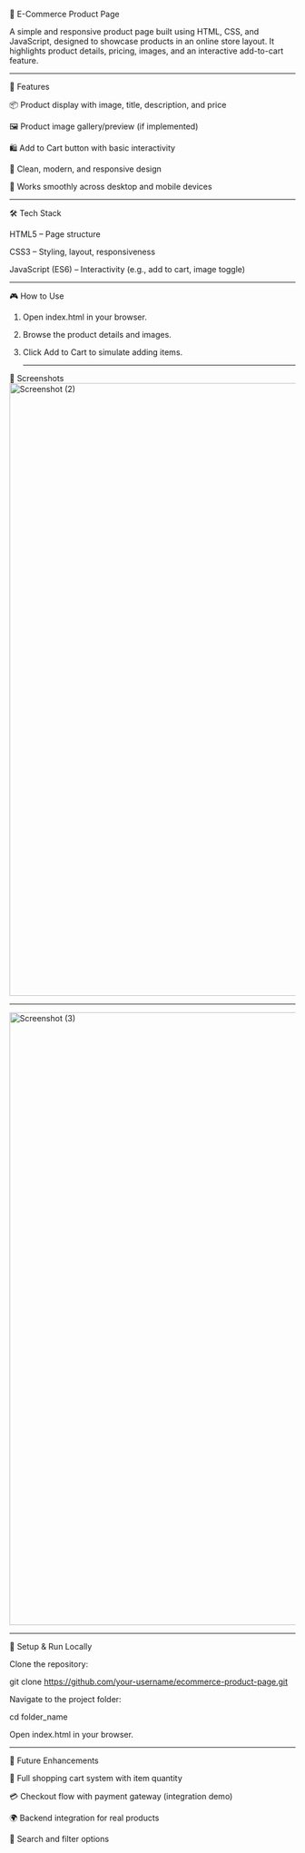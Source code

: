 🛒 E-Commerce Product Page

A simple and responsive product page built using HTML, CSS, and JavaScript, designed to showcase products in an online store layout. It highlights product details, pricing, images, and an interactive add-to-cart feature.
<hr>

🚀 Features

📦 Product display with image, title, description, and price

🖼️ Product image gallery/preview (if implemented)

🛍️ Add to Cart button with basic interactivity

🎨 Clean, modern, and responsive design

📱 Works smoothly across desktop and mobile devices <hr>

🛠️ Tech Stack

HTML5 – Page structure

CSS3 – Styling, layout, responsiveness

JavaScript (ES6) – Interactivity (e.g., add to cart, image toggle) <hr>

🎮 How to Use

1) Open index.html in your browser.

2) Browse the product details and images.

3) Click Add to Cart to simulate adding items. <hr>


📸 Screenshots
<br>
<img width="1920" height="1080" alt="Screenshot (2)" src="https://github.com/user-attachments/assets/a74aca8f-9e5a-4c34-81e9-cf05fa0b98e7" />
<br>
<hr>
<img width="1920" height="1080" alt="Screenshot (3)" src="https://github.com/user-attachments/assets/c28145cb-d804-41ec-8409-073578a28fd9" />
<br>
<hr>
🔧 Setup & Run Locally

Clone the repository:

git clone https://github.com/your-username/ecommerce-product-page.git


Navigate to the project folder:

cd folder_name


Open index.html in your browser.
<hr>

📌 Future Enhancements

🛒 Full shopping cart system with item quantity

💳 Checkout flow with payment gateway (integration demo)

🌍 Backend integration for real products

🔎 Search and filter options


